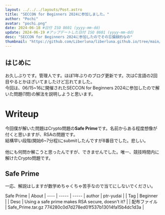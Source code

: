 ```yaml
---
layout: ../../../layouts/Post.astro
title: "SECCON for Beginners 2024に参加しました。"
author: "Pochi"
avatar: "pochi.png"
date: 2024-06-18 #日付 ISO 8601 (yyyy-mm-dd)
update: 2024-06-19 #アップデートした日付 ISO 8601 (yyyy-mm-dd)
desc: "SECCON for Beginners 2024に参加したのでその忘備録的なの"
thumbnail: "https://github.com/Liberluna/liberluna.github.io/tree/main/public/assets/SECCONResult.png"
---
```

## はじめに
 お久しぶりです。管理人です。ほぼ1年ぶりのブログ更新です。次はC言語の2回目やるとかほざいてましたけど忘れてました。
 </br>
 今回は、06/15~16に開催されたSECCON for Beginners 2024に参加したので解いた問題(1問)の解法を説明しようと思います。 
</br>
# Writeup
今回僕が解いた問題はCrypto問題の**Safe Prime**です。名前からある程度想像が付くと思いますが、RSAの問題です。
</br>結構早い段階(開始6~7分程)にsubmitしたんですが8番目でした。悲しい。
</br></br>
他にも何問か解こうと思ったんですが、できませんでした。唯一、競技時間内に解けたCrypto問題です。
</br>
<h2>Safe Prime</h2>
一応、解説はしますが数学めちゃくちゃ苦手なので当てにしないでください。

Safe Prime
| About | ---- |
----- | -----
| author | ptr-yudai |
| Tag | Beginner |
| Desc | Using a safe prime makes RSA secure, doesn't it? |
| 配布ファイル | Safe_Prime.tar.gz 774280c0d7d278ed01f537b13014fa15b4dc1d3a |
